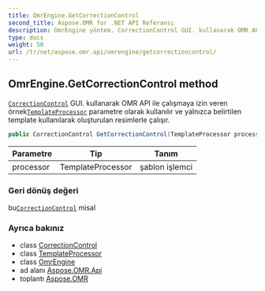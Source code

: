 ```yaml
---
title: OmrEngine.GetCorrectionControl
second_title: Aspose.OMR for .NET API Referansı
description: OmrEngine yöntem. CorrectionControl GUI. kullanarak OMR API ile çalışmaya izin veren örnekTemplateProcessor parametre olarak kullanılır ve yalnızca belirtilen template kullanılarak oluşturulan resimlerle çalışır.
type: docs
weight: 50
url: /tr/net/aspose.omr.api/omrengine/getcorrectioncontrol/
---
```

## OmrEngine.GetCorrectionControl method

[`CorrectionControl`](../../../aspose.omr.correctionui/correctioncontrol/) GUI. kullanarak OMR API ile çalışmaya izin veren örnek[`TemplateProcessor`](../../templateprocessor/) parametre olarak kullanılır ve yalnızca belirtilen template kullanılarak oluşturulan resimlerle çalışır.

```csharp
public CorrectionControl GetCorrectionControl(TemplateProcessor processor)
```

| Parametre | Tip | Tanım |
| --- | --- | --- |
| processor | TemplateProcessor | şablon işlemci |

### Geri dönüş değeri

bu[`CorrectionControl`](../../../aspose.omr.correctionui/correctioncontrol/) misal

### Ayrıca bakınız

* class [CorrectionControl](../../../aspose.omr.correctionui/correctioncontrol/)
* class [TemplateProcessor](../../templateprocessor/)
* class [OmrEngine](../)
* ad alanı [Aspose.OMR.Api](../../omrengine/)
* toplantı [Aspose.OMR](../../../)


